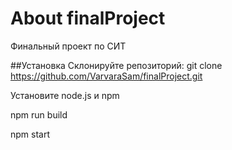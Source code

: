 # About finalProject
Финальный проект по СИТ

##Установка
Склонируйте репозиторий: git clone https://github.com/VarvaraSam/finalProject.git

Установите node.js и npm

npm run build

npm start